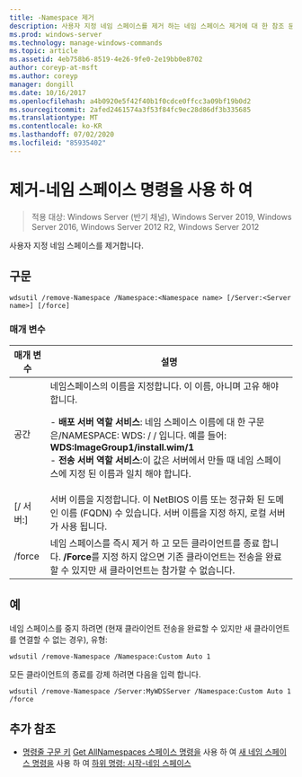 ```yaml
---
title: -Namespace 제거
description: 사용자 지정 네임 스페이스를 제거 하는 네임 스페이스 제거에 대 한 참조 문서입니다.
ms.prod: windows-server
ms.technology: manage-windows-commands
ms.topic: article
ms.assetid: 4eb758b6-8519-4e26-9fe0-2e19bb0e8702
author: coreyp-at-msft
ms.author: coreyp
manager: dongill
ms.date: 10/16/2017
ms.openlocfilehash: a4b0920e5f42f40b1f0cdce0ffcc3a09bf19b0d2
ms.sourcegitcommit: 2afed2461574a3f53f84fc9ec28d86df3b335685
ms.translationtype: MT
ms.contentlocale: ko-KR
ms.lasthandoff: 07/02/2020
ms.locfileid: "85935402"
---
```

# <a name="using-the-remove-namespace-command"></a>제거-네임 스페이스 명령을 사용 하 여

> 적용 대상: Windows Server (반기 채널), Windows Server 2019, Windows Server 2016, Windows Server 2012 R2, Windows Server 2012

사용자 지정 네임 스페이스를 제거합니다.

## <a name="syntax"></a>구문
```
wdsutil /remove-Namespace /Namespace:<Namespace name> [/Server:<Server name>] [/force]
```
### <a name="parameters"></a>매개 변수
|매개 변수|설명|
|-------|--------|
|공간<Namespace name>|네임스페이스의 이름을 지정합니다. 이 이름, 아니며 고유 해야 합니다.<p>-   **배포 서버 역할 서비스**: 네임 스페이스 이름에 대 한 구문은/NAMESPACE: WDS: <ImageGroup> / <ImageName> / <Index> 입니다. 예를 들어: **WDS:ImageGroup1/install.wim/1**<br />-   **전송 서버 역할 서비스**:이 값은 서버에서 만들 때 네임 스페이스에 지정 된 이름과 일치 해야 합니다.|
|[/ 서버:<Server name>]|서버 이름을 지정합니다. 이 NetBIOS 이름 또는 정규화 된 도메인 이름 (FQDN) 수 있습니다. 서버 이름을 지정 하지, 로컬 서버가 사용 됩니다.|
|/force|네임 스페이스를 즉시 제거 하 고 모든 클라이언트를 종료 합니다. **/Force**를 지정 하지 않으면 기존 클라이언트는 전송을 완료할 수 있지만 새 클라이언트는 참가할 수 없습니다.|
## <a name="examples"></a>예
네임 스페이스를 중지 하려면 (현재 클라이언트 전송을 완료할 수 있지만 새 클라이언트를 연결할 수 없는 경우), 유형:
```
wdsutil /remove-Namespace /Namespace:Custom Auto 1
```
모든 클라이언트의 종료를 강제 하려면 다음을 입력 합니다.
```
wdsutil /remove-Namespace /Server:MyWDSServer /Namespace:Custom Auto 1 /force
```
## <a name="additional-references"></a>추가 참조
- [명령줄 구문 키](command-line-syntax-key.md) 
 [Get AllNamespaces 스페이스 명령을](using-the-get-allnamespaces-command.md) 
 사용 하 여 [새 네임 스페이스 명령을](using-the-new-namespace-command.md) 
 사용 하 여 [하위 명령: 시작-네임 스페이스](subcommand-start-namespace.md)
